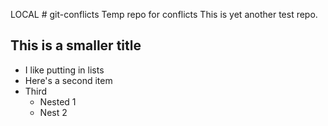 LOCAL # git-conflicts
Temp repo for conflicts
This is yet another test repo.

## This is a smaller title
* I like putting in lists
* Here's a second item
* Third
  * Nested 1
  * Nest 2
